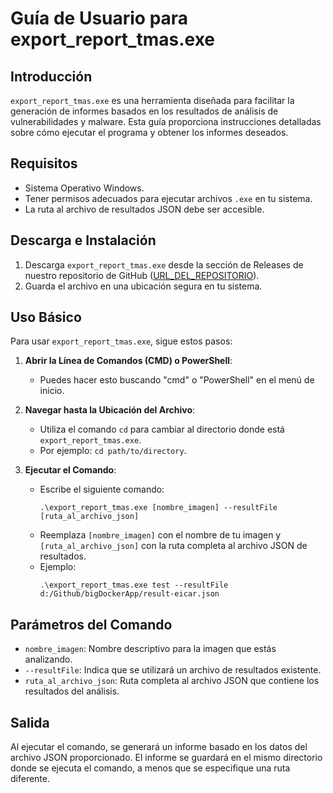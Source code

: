 # Guía de Usuario para export_report_tmas.exe

## Introducción

`export_report_tmas.exe` es una herramienta diseñada para facilitar la generación de informes basados en los resultados de análisis de vulnerabilidades y malware. Esta guía proporciona instrucciones detalladas sobre cómo ejecutar el programa y obtener los informes deseados.

## Requisitos

- Sistema Operativo Windows.
- Tener permisos adecuados para ejecutar archivos `.exe` en tu sistema.
- La ruta al archivo de resultados JSON debe ser accesible.

## Descarga e Instalación

1. Descarga `export_report_tmas.exe` desde la sección de Releases de nuestro repositorio de GitHub ([URL_DEL_REPOSITORIO](URL_DEL_REPOSITORIO)).
2. Guarda el archivo en una ubicación segura en tu sistema.

## Uso Básico

Para usar `export_report_tmas.exe`, sigue estos pasos:

1. **Abrir la Línea de Comandos (CMD) o PowerShell**:
   - Puedes hacer esto buscando "cmd" o "PowerShell" en el menú de inicio.

2. **Navegar hasta la Ubicación del Archivo**:
   - Utiliza el comando `cd` para cambiar al directorio donde está `export_report_tmas.exe`.
   - Por ejemplo: `cd path/to/directory`.

3. **Ejecutar el Comando**:
   - Escribe el siguiente comando:
     ```
     .\export_report_tmas.exe [nombre_imagen] --resultFile [ruta_al_archivo_json]
     ```
   - Reemplaza `[nombre_imagen]` con el nombre de tu imagen y `[ruta_al_archivo_json]` con la ruta completa al archivo JSON de resultados.
   - Ejemplo:
     ```
     .\export_report_tmas.exe test --resultFile d:/Github/bigDockerApp/result-eicar.json
     ```

## Parámetros del Comando

- `nombre_imagen`: Nombre descriptivo para la imagen que estás analizando.
- `--resultFile`: Indica que se utilizará un archivo de resultados existente.
- `ruta_al_archivo_json`: Ruta completa al archivo JSON que contiene los resultados del análisis.

## Salida

Al ejecutar el comando, se generará un informe basado en los datos del archivo JSON proporcionado. El informe se guardará en el mismo directorio donde se ejecuta el comando, a menos que se especifique una ruta diferente.
